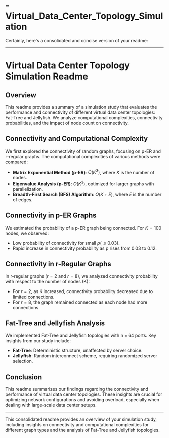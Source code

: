 # -Virtual_Data_Center_Topology_Simulation

Certainly, here's a consolidated and concise version of your readme:

---

# Virtual Data Center Topology Simulation Readme

## Overview

This readme provides a summary of a simulation study that evaluates the performance and connectivity of different virtual data center topologies: Fat-Tree and Jellyfish. We analyze computational complexities, connectivity probabilities, and the impact of node count on connectivity.

## Connectivity and Computational Complexity

We first explored the connectivity of random graphs, focusing on p-ER and r-regular graphs. The computational complexities of various methods were compared:

- **Matrix Exponential Method (p-ER)**: $O(K^3)$, where $K$ is the number of nodes.
- **Eigenvalue Analysis (p-ER)**: $O(K^3)$, optimized for larger graphs with parallelization.
- **Breadth-First Search (BFS) Algorithm**: $O(K + E)$, where $E$ is the number of edges.

## Connectivity in p-ER Graphs

We estimated the probability of a p-ER graph being connected. For $K = 100$ nodes, we observed:

- Low probability of connectivity for small $p (≤ 0.03)$.
- Rapid increase in connectivity probability as p rises from 0.03 to 0.12.

## Connectivity in r-Regular Graphs

In r-regular graphs ($r = 2$ and $r = 8$), we analyzed connectivity probability with respect to the number of nodes (K):

- For $r = 2$, as K increased, connectivity probability decreased due to limited connections.
- For $r = 8$, the graph remained connected as each node had more connections.

## Fat-Tree and Jellyfish Analysis

We implemented Fat-Tree and Jellyfish topologies with n = 64 ports. Key insights from our study include:

- **Fat-Tree**: Deterministic structure, unaffected by server choice.
- **Jellyfish**: Random interconnect scheme, requiring randomized server selection.

## Conclusion

This readme summarizes our findings regarding the connectivity and performance of virtual data center topologies. These insights are crucial for optimizing network configurations and avoiding overload, especially when dealing with large-scale data center setups.

---

This consolidated readme provides an overview of your simulation study, including insights on connectivity and computational complexities for different graph types and the analysis of Fat-Tree and Jellyfish topologies.
